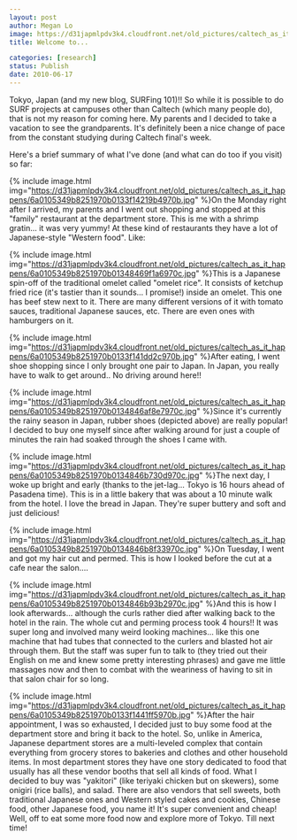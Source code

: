 ```yaml
---
layout: post
author: Megan Lo
image: https://d31japmlpdv3k4.cloudfront.net/old_pictures/caltech_as_it_happens/6a0105349b8251970b0133f1412a69970b.jpg
title: Welcome to...

categories: [research]
status: Publish
date: 2010-06-17
---
```


Tokyo, Japan (and my new blog, SURFing 101)!! So while it is possible to do SURF projects at campuses other than Caltech (which many people do), that is not my reason for coming here. My parents and I decided to take a vacation to see the grandparents. It's definitely been a nice change of pace from the constant studying during Caltech final's week.

Here's a brief summary of what I've done (and what can do too if you visit) so far:

{% include image.html img="https://d31japmlpdv3k4.cloudfront.net/old_pictures/caltech_as_it_happens/6a0105349b8251970b0133f14219b4970b.jpg" %}On the Monday right after I arrived, my parents and I went out shopping and stopped at this "family" restaurant at the department store. This is me with a shrimp gratin... it was very yummy! At these kind of restaurants they have a lot of Japanese-style "Western food". Like:


{% include image.html img="https://d31japmlpdv3k4.cloudfront.net/old_pictures/caltech_as_it_happens/6a0105349b8251970b01348469f1a6970c.jpg" %}This is a Japanese spin-off of the traditional omelet called "omelet rice". It consists of ketchup fried rice (it's tastier than it sounds... I promise!) inside an omelet. This one has beef stew next to it. There are many different versions of it with tomato sauces, traditional Japanese sauces, etc. There are even ones with hamburgers on it.


{% include image.html img="https://d31japmlpdv3k4.cloudfront.net/old_pictures/caltech_as_it_happens/6a0105349b8251970b0133f141dd2c970b.jpg" %}After eating, I went shoe shopping since I only brought one pair to Japan. In Japan, you really have to walk to get around.. No driving around here!!


{% include image.html img="https://d31japmlpdv3k4.cloudfront.net/old_pictures/caltech_as_it_happens/6a0105349b8251970b0134846af8e7970c.jpg" %}Since it's currently the rainy season in Japan, rubber shoes (depicted above) are really popular! I decided to buy one myself since after walking around for just a couple of minutes the rain had soaked through the shoes I came with.

 

{% include image.html img="https://d31japmlpdv3k4.cloudfront.net/old_pictures/caltech_as_it_happens/6a0105349b8251970b0134846b730d970c.jpg" %}The next day, I woke up bright and early (thanks to the jet-lag... Tokyo is 16 hours ahead of Pasadena time). This is in a little bakery that was about a 10 minute walk from the hotel. I love the bread in Japan. They're super buttery and soft and just delicious!


{% include image.html img="https://d31japmlpdv3k4.cloudfront.net/old_pictures/caltech_as_it_happens/6a0105349b8251970b0134846b8f33970c.jpg" %}On Tuesday, I went and got my hair cut and permed. This is how I looked before the cut at a cafe near the salon....


{% include image.html img="https://d31japmlpdv3k4.cloudfront.net/old_pictures/caltech_as_it_happens/6a0105349b8251970b0134846b93b2970c.jpg" %}And this is how I look afterwards... although the curls rather died after walking back to the hotel in the rain. The whole cut and perming process took 4 hours!! It was super long and involved many weird looking machines... like this one machine that had tubes that connected to the curlers and blasted hot air through them. But the staff was super fun to talk to (they tried out their English on me and knew some pretty interesting phrases) and gave me little massages now and then to combat with the weariness of having to sit in that salon chair for so long.


{% include image.html img="https://d31japmlpdv3k4.cloudfront.net/old_pictures/caltech_as_it_happens/6a0105349b8251970b0133f1441ff5970b.jpg" %}After the hair appointment, I was so exhausted, I decided just to buy some food at the department store and bring it back to the hotel. So, unlike in America, Japanese department stores are a multi-leveled complex that contain everything from grocery stores to bakeries and clothes and other household items. In most department stores they have one story dedicated to food that usually has all these vendor booths that sell all kinds of food. What I decided to buy was "yakitori" (like teriyaki chicken but on skewers), some onigiri (rice balls), and salad. There are also vendors that sell sweets, both traditional Japanese ones and Western styled cakes and cookies, Chinese food, other Japanese food, you name it! It's super convenient and cheap!  Well, off to eat some more food now and explore more of Tokyo. Till next time!
